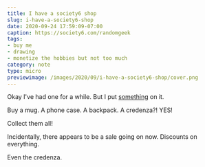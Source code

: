 ```yaml
---
title: I have a society6 shop
slug: i-have-a-society6-shop
date: 2020-09-24 17:59:09-07:00
caption: https://society6.com/randomgeek
tags:
- buy me
- drawing
- monetize the hobbies but not too much
category: note
type: micro
previewimage: /images/2020/09/i-have-a-society6-shop/cover.png
---
```

[something]: https://society6.com/randomgeek

Okay I've had one for a while. But I put [something][] on it.

Buy a mug. A phone case. A backpack. A credenza?! YES!

Collect them all!

Incidentally, there appears to be a sale going on now. Discounts on everything.

Even the credenza.